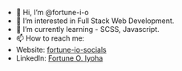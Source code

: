 - 👋 Hi, I’m @fortune-i-o
- 👀 I’m interested in Full Stack Web Development.
- 🌱 I’m currently learning - SCSS, Javascript.
- 📫 How to reach me:
- Website: [fortune-io-socials](https://fortune-io-socials.pages.dev/ "Fortune O. Iyoha | Socials")
- LinkedIn: [Fortune O. Iyoha](https://www.linkedin.com/in/fortune-i-o/ "Fortune O. Iyoha | LinkedIn")

<!---
fortune-i-o/fortune-i-o is a ✨ special ✨ repository because its `README.md` (this file) appears on your GitHub profile.
You can click the Preview link to take a look at your changes.
--->
